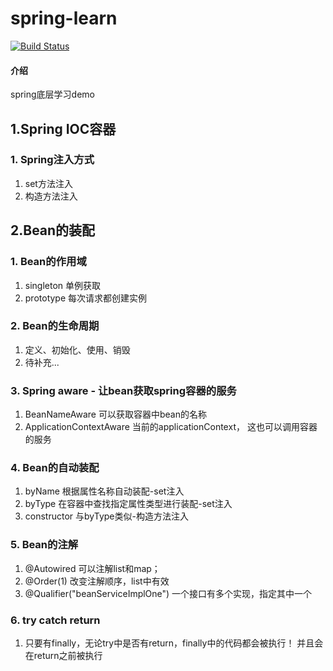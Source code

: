 # spring-learn
[![Build Status](https://travis-ci.com/mwk719/spring-learn.svg?branch=master)](https://travis-ci.com/mwk719/spring-learn)

#### 介绍
spring底层学习demo

## 1.Spring IOC容器

###  1. Spring注入方式
1. set方法注入
2. 构造方法注入

## 2.Bean的装配

###  1. Bean的作用域

1. singleton 单例获取
2. prototype 每次请求都创建实例

###  2. Bean的生命周期

1. 定义、初始化、使用、销毁
2. 待补充...

###  3. Spring aware - 让bean获取spring容器的服务

1. BeanNameAware  可以获取容器中bean的名称
2. ApplicationContextAware  当前的applicationContext， 这也可以调用容器的服务

###  4. Bean的自动装配

1. byName  根据属性名称自动装配-set注入
2. byType 在容器中查找指定属性类型进行装配-set注入
3. constructor 与byType类似-构造方法注入

###  5. Bean的注解

1. @Autowired 可以注解list和map；
2. @Order(1) 改变注解顺序，list中有效
3. @Qualifier("beanServiceImplOne") 一个接口有多个实现，指定其中一个

###  6. try catch return

1. 只要有finally，无论try中是否有return，finally中的代码都会被执行！
   并且会在return之前被执行

